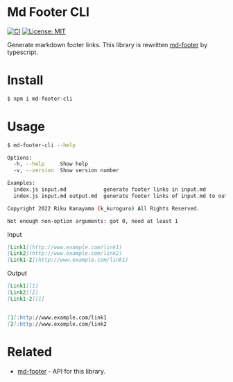 # Md Footer CLI

[![CI][1]][2]
[![License: MIT][3]][4]

Generate markdown footer links.
This library is rewritten [md-footer][5] by typescript.

# Install

```sh
$ npm i md-footer-cli
```

# Usage

```sh
$ md-footer-cli --help

Options:
  -h, --help     Show help                                             [boolean]
  -v, --version  Show version number                                   [boolean]

Examples:
  index.js input.md            generate footer links in input.md
  index.js input.md output.md  generate footer links of input.md to output.md

Copyright 2022 Riku Kanayama (k_kuroguro) All Rights Reserved.

Not enough non-option arguments: got 0, need at least 1
```

Input
```markdown
[Link1](http://www.example.com/link1)
[Link2](http://www.example.com/link2)
[Link1-2](http://www.example.com/link1)
```

Output
```markdown
[Link1][1]
[Link2][2]
[Link1-2][1]


[1]:http://www.example.com/link1
[2]:http://www.example.com/link2
```

# Related

 - [md-footer][6] - API for this library.


[1]:https://github.com/k-kuroguro/md-footer-cli/actions/workflows/main.yaml/badge.svg
[2]:https://github.com/k-kuroguro/md-footer-cli/actions/workflows/main.yaml
[3]:https://img.shields.io/badge/License-MIT-yellow.svg
[4]:https://opensource.org/licenses/MIT
[5]:https://github.com/sayanarijit/md-footer
[6]:https://www.npmjs.com/package/md-footer
